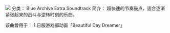 ![](//static.kivo.wiki/images/music/cover/rOh7w0cxQdlNAF2DLqJSMYZXRIIKLU1F.jpg)
分类： Blue Archive Extra Soundtrack
简介：
超快速的节奏鼓点，适合逐渐紧张起来的战斗与逆转时刻的乐曲。

该曲曾用于：
1.日服游戏部动画「Beautiful Day Dreamer」
